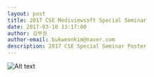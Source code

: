 ```yaml
---
layout: post
title: 2017 CSE Mediviewsoft Special Seminar
date: 2017-03-10 13:17:00
author: 김부권
author-email: bukweonkim@naver.com
description: 2017 CSE Special Seminar Poster
---
```


![Alt text](http://MEDIVIEWSOFT.github.io/assets/data/2017-03-10/poster3.jpg)
